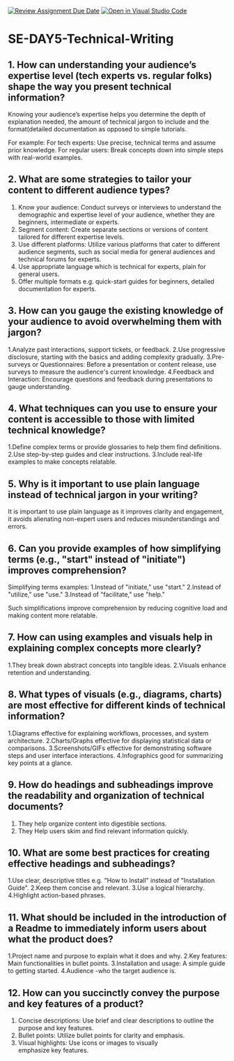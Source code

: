 [![Review Assignment Due Date](https://classroom.github.com/assets/deadline-readme-button-22041afd0340ce965d47ae6ef1cefeee28c7c493a6346c4f15d667ab976d596c.svg)](https://classroom.github.com/a/zsAR-pyY)
[![Open in Visual Studio Code](https://classroom.github.com/assets/open-in-vscode-2e0aaae1b6195c2367325f4f02e2d04e9abb55f0b24a779b69b11b9e10269abc.svg)](https://classroom.github.com/online_ide?assignment_repo_id=18936126&assignment_repo_type=AssignmentRepo)
# SE-DAY5-Technical-Writing
## 1. How can understanding your audience’s expertise level (tech experts vs. regular folks) shape the way you present technical information?

Knowing your audience’s expertise helps you determine the depth of explanation needed, the amount of technical jargon to include and the format(detailed documentation as opposed to simple tutorials.

For example:
For tech experts: Use precise, technical terms and assume prior knowledge.
For regular users: Break concepts down into simple steps with real-world examples.

## 2. What are some strategies to tailor your content to different audience types?
1. Know your audience: Conduct surveys or interviews to understand the demographic and expertise level of your audience, whether they are beginners, intermediate or experts.
2. Segment content: Create separate sections or versions of content tailored for different expertise levels.
3. Use different platforms: Utilize various platforms that cater to different audience segments, such as social media for general audiences and technical forums for experts.
4. Use appropriate language which is technical for experts, plain for general users.
5. Offer multiple formats e.g. quick-start guides for beginners, detailed documentation for experts.

## 3. How can you gauge the existing knowledge of your audience to avoid overwhelming them with jargon?
1.Analyze past interactions, support tickets, or feedback.
2.Use progressive disclosure, starting with the basics and adding complexity gradually.
3.Pre-surveys or Questionnaires: Before a presentation or content release, use surveys to measure the audience's current knowledge.
4.Feedback and Interaction: Encourage questions and feedback during presentations to gauge understanding.

## 4. What techniques can you use to ensure your content is accessible to those with limited technical knowledge?
1.Define complex terms or provide glossaries to help them find definitions.
2.Use step-by-step guides and clear instructions.
3.Include real-life examples to make concepts relatable.

## 5. Why is it important to use plain language instead of technical jargon in your writing?
It is important to use plain language as it improves clarity and engagement, it avoids alienating non-expert users and reduces misunderstandings and errors.

## 6. Can you provide examples of how simplifying terms (e.g., "start" instead of "initiate") improves comprehension?
Simplifying terms examples:
1.Instead of "initiate," use "start."
2.Instead of "utilize," use "use."
3.Instead of "facilitate," use "help."

Such simplifications improve comprehension by reducing cognitive load and making content more relatable.

## 7. How can using examples and visuals help in explaining complex concepts more clearly?
1.They break down abstract concepts into tangible ideas.
2.Visuals enhance retention and understanding.

## 8. What types of visuals (e.g., diagrams, charts) are most effective for different kinds of technical information?
1.Diagrams effective for explaining workflows, processes, and system architecture.
2.Charts/Graphs effective for displaying statistical data or comparisons.
3.Screenshots/GIFs effective for demonstrating software steps and user interface interactions.
4.Infographics good for summarizing key points at a glance.

## 9. How do headings and subheadings improve the readability and organization of technical documents?
1. They help organize content into digestible sections.
2. They Help users skim and find relevant information quickly.

## 10. What are some best practices for creating effective headings and subheadings?
1.Use clear, descriptive titles e.g. "How to Install" instead of "Installation Guide".
2.Keep them concise and relevant.
3.Use a logical hierarchy.
4.Highlight action-based phrases.

## 11. What should be included in the introduction of a Readme to immediately inform users about what the product does?
1.Project name and purpose to explain what it does and why.
2.Key features: Main functionalities in bullet points.
3.Installation and usage: A simple guide to getting started.
4.Audience -who the target audience is.

## 12. How can you succinctly convey the purpose and key features of a product?
1. Concise descriptions: Use brief and clear descriptions to outline the purpose and key features.
2. Bullet points: Utilize bullet points for clarity and emphasis.
3. Visual highlights: Use icons or images to visually emphasize key features.
